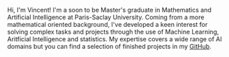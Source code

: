 Hi, I'm Vincent! I'm a soon to be Master's graduate in Mathematics and Artificial Intelligence at Paris-Saclay University.
Coming from a more mathematical oriented background, I've developed a keen interest for solving complex tasks and projects through the use of Machine Learning, Aritficial Intelligence and statistics.
My expertise covers a wide range of AI domains but you can find a selection of finished projects in my [GitHub](https://github.com/ledvincent).
